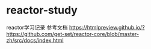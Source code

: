 # reactor-study
reactor学习记录
参考文档 https://htmlpreview.github.io/?https://github.com/get-set/reactor-core/blob/master-zh/src/docs/index.html